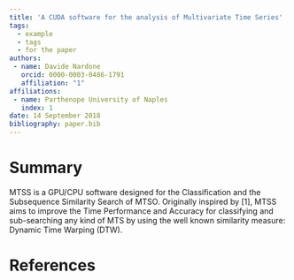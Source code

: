 ```yaml
---
title: 'A CUDA software for the analysis of Multivariate Time Series'
tags:
  - example
  - tags
  - for the paper
authors:
 - name: Davide Nardone
   orcid: 0000-0003-0486-1791
   affiliation: "1"
affiliations:
 - name: Parthenope University of Naples
   index: 1
date: 14 September 2018
bibliography: paper.bib
---
```


# Summary

MTSS is a GPU/CPU software designed for the Classification and the Subsequence Similarity Search of MTSO.
Originally inspired by [1], MTSS aims to improve the Time Performance and Accuracy for classifying and sub-searching any kind of MTS by using the well known similarity measure: Dynamic Time Warping (DTW).

# References
